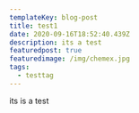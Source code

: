 ```yaml
---
templateKey: blog-post
title: test1
date: 2020-09-16T18:52:40.439Z
description: its a test
featuredpost: true
featuredimage: /img/chemex.jpg
tags:
  - testtag
---
```

its is a test